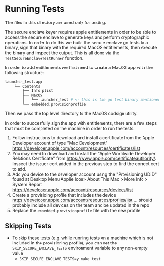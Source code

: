 # Running Tests

The files in this directory are used only for testing.

The secure enclave keyer requires apple entitlements in order to be able to access the secure enclave to generate keys and perform cryptographic operations. In order to do this we build the secure enclave go tests to a binary, sign that binary with the required MacOS entitlements, then execute the binary and inspect the output. This is all done via the `TestSecureEnclaveTestRunner` function.

In order to add entitlements we first need to create a MacOS app with the following structure:

```sh
launcher_test.app
    └── Contents
        ├── Info.plist
        ├── MacOS
        │   └── launcher_test # <- this is the go test binary mentioned above
        └── embedded.provisionprofile
```

Then we pass the top level directory to the MacOS codsign utility.

In order to succesfully sign the app with entitlements, there are a few steps that must be completed on the machine in order to run the tests.

1. Follow instructions to download and install a certificate from the Apple Developer account of type "Mac Development" https://developer.apple.com/account/resources/certificates/list
1. You may need to download and install the "Apple Worldwide Developer Relations Certificate" from https://www.apple.com/certificateauthority/. Inspect the issuer cert added in the previous step to find the correct cert to add.
1. Add you device to the developer account using the "Provisioning UDID" found at Desktop Menu Applie Icon> About This Mac > More Info > System Report https://developer.apple.com/account/resources/devices/list
1. Create a provisioing profile that includes the device https://developer.apple.com/account/resources/profiles/list ... should probably include all devices on the team and be updated in the repo
1. Replace the `embedded.provisionprofile` file with the new profile

## Skipping Tests

- To skip these tests (e.g. while running tests on a machine which is not included in the provisioning profile), you can set the `SKIP_SECURE_ENCLAVE_TESTS` environment variable to any non-empty value
    - `SKIP_SECURE_ENCLAVE_TESTS=y make test`
